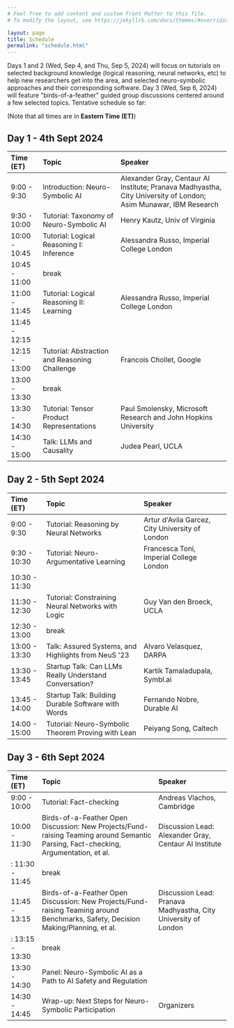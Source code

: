 ```yaml
---
# Feel free to add content and custom Front Matter to this file.
# To modify the layout, see https://jekyllrb.com/docs/themes/#overriding-theme-defaults

layout: page
title: Schedule
permalink: "schedule.html"
---
```



Days 1 and 2 (Wed, Sep 4, and Thu, Sep 5, 2024) will focus on tutorials on selected background knowledge (logical reasoning, neural networks, etc) to help new researchers get into the area, and selected neuro-symbolic approaches and their corresponding software.  Day 3 (Wed, Sep 6, 2024) will feature "birds-of-a-feather" guided group discussions centered around a few selected topics.  Tentative schedule so far: 

(Note that all times are in **Eastern Time (ET)**)


## Day 1 - 4th Sept 2024

| Time (ET) | Topic | Speaker |
| :--- | :--- | :--- |
| 9:00 - 9:30 	| Introduction: Neuro-Symbolic AI                 | Alexander Gray, Centaur AI Institute; Pranava Madhyastha, City University of London; Asim Munawar, IBM Research |
| 9:30 - 10:00	| Tutorial: Taxonomy of Neuro-Symbolic AI         | Henry Kautz, Univ of Virginia |
| 10:00 - 10:45	| Tutorial: Logical Reasoning I:  Inference       | Alessandra Russo, Imperial College London |
| 10:45 - 11:00 | break                                           | |
| 11:00 - 11:45	| Tutorial: Logical Reasoning II:  Learning       | Alessandra Russo, Imperial College London |
| 11:45 - 12:15	|                                                 | |
| 12:15 - 13:00	| Tutorial: Abstraction and Reasoning Challenge   | Francois Chollet, Google |
| 13:00 - 13:30 | break                                           | |
| 13:30 - 14:30	| Tutorial: Tensor Product Representations        | Paul Smolensky, Microsoft Research and John Hopkins University |
| 14:30 - 15:00 | Talk: LLMs and Causality                        | Judea Pearl, UCLA |


## Day 2 - 5th Sept 2024

| Time (ET) | Topic | Speaker |
| :--- | :--- | :--- |
| 9:00 - 9:30   | Tutorial: Reasoning by Neural Networks              | Artur d'Avila Garcez, City University of London |
| 9:30 - 10:30  | Tutorial: Neuro-Argumentative Learning              | Francesca Toni, Imperial College London |
| 10:30 - 11:30 |                                                     | |
| 11:30 - 12:30	| Tutorial:  Constraining Neural Networks with Logic  | Guy Van den Broeck, UCLA |
| 12:30 - 13:00 | break                                               | |
| 13:00 - 13:30 | Talk: Assured Systems, and Highlights from NeuS '23 | Alvaro Velasquez, DARPA |
| 13:30 - 13:45 | Startup Talk: Can LLMs Really Understand Conversation? | Kartik Tamaladupala, Symbl.ai |
| 13:45 - 14:00 | Startup Talk: Building Durable Software with Words  | Fernando Nobre, Durable AI |
| 14:00 - 15:00	| Tutorial: Neuro-Symbolic Theorem Proving with Lean  | Peiyang Song, Caltech |


## Day 3 - 6th Sept 2024

| Time (ET) | Topic | Speaker |
| :--- | :--- | :--- |
| 9:00 - 10:00  | Tutorial: Fact-checking                       | Andreas Vlachos, Cambridge |
| 10:00 - 11:30 | Birds-of-a-Feather Open Discussion:  New Projects/Fund-raising Teaming around Semantic Parsing, Fact-checking, Argumentation, et al. | Discussion Lead: Alexander Gray, Centaur AI Institute |
: 11:30 - 11:45 | break | |
| 11:45 - 13:15 | Birds-of-a-Feather Open Discussion:  New Projects/Fund-raising Teaming around Benchmarks, Safety, Decision Making/Planning, et al. | Discussion Lead: Pranava Madhyastha, City University of London |
: 13:15 - 13:30 | break | |
| 13:30 - 14:30 | Panel:  Neuro-Symbolic AI as a Path to AI Safety and Regulation | |
| 14:30 - 14:45 | Wrap-up: Next Steps for Neuro-Symbolic Participation | Organizers |

